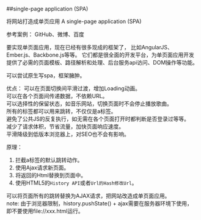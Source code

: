 ##single-page application (SPA)

将网站打造成单页应用 A single-page application (SPA)  

参考案例：
GitHub、微博、百度

要实现单页面应用，现在已经有很多现成的框架了，
比如AngularJS、Ember.js、Backbone.js等等。
它们都是很全面的开发平台，为单页面应用开发提供了必需的页面模板、路径解析和处理、后台服务api访问、DOM操作等功能。

可以尝试原生写spa，框架臃肿。

优点：
可以在页面切换间平滑过渡，增加Loading动画。  
可以在各个页面间传递数据，不依赖URL。  
可以选择性的保留状态，如音乐网站，切换页面时不会停止播放歌曲。  
所有的标签都可以用来跳转，不仅仅是a标签。  
避免了公共JS的反复执行，如无需在各个页面打开时都判断是否登录过等等。  
减少了请求体积，节省流量，加快页面响应速度。  
平滑降级到低版本浏览器上，对SEO也不会有影响。
 

原理：
1. 拦截a标签的默认跳转动作。
2. 使用Ajax请求新页面。
3. 将返回的Html替换到页面中。
4. 使用HTML5的`History API`或者`Url的Hash修改Url`。

可以将页面所有的跳转替换为AJAX请求，把网站改造成单页面应用。  
note: 由于浏览器限制，history.pushState() + ajax需要在服务器环境下使用，
即不要使用file://xxx.html运行。

 

